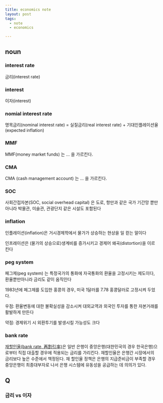 ```yaml
---
title: economics note
layout: post
tags:
  - note
  - economics

---
```


## noun

### interest rate

금리(interest rate) 

### interest

이자(interest)

### nomial interest rate

명목금리(nominal interest rate) = 실질금리(real interest rate) + 기대인플레이션율(expected inflation)

### MMF

MMF(money market funds) 는 ... 을 가르킨다.

### CMA

CMA (cash management account) 는 ... 을 가르킨다.

### SOC

사회간접자본(SOC, social overhead capital) 은 도로, 항만과 같은 국가 기간망 뿐만아니라 박물관, 미술관, 관광단지 같은 시설도 포함된다

### inflation

인플레이션(inflation)은 거시경제학에서 물가가 상승하는 현상을 일 컫는 말이다

인프레이션은 (물가의 상승으로)생계비를 증가시키고 경제어 왜곡(distortion)을 이르킨다

### peg system

페그제(peg system) 는 특정국가의 통화에 자국통화의 환율을 고정시키는 제도이다, 환율뿐만아니라 금리도 같이 움직인다

1983년에 페그제를 도입한 홍콩의 경우, 미국 1달러를 7.78 홍콩달러로 고정시켜 두었다.

우점: 환율변동에 대한 불확실성을 감소시켜 대외교역과 외국인 투자를 통한 자본거래를 활발하게 만든다

약점: 경제위기 시 외환투기를 발생시킬 가능성도 크다

### bank rate

[재할인율(bank rate, 再割引率)](https://ko.wikipedia.org/wiki/%EC%9E%AC%ED%95%A0%EC%9D%B8%EC%9C%A8)은 일반 은행이 중앙은행(대한민국의
경우 한국은행)으로부터 직접 대출할 경우에 적용되는 금리를 가리킨다. 재할인율은 은행간 시장에서의 금리보다 높은 수준에서 책정된다. 재
할인율 정책은 은행의 지급준비금이 부족할 경우 중앙은행이 최종대부자로 나서 은행 시스템에 유동성을 공급하는 데 의의가 있다.


## Q

### 금리 vs 이자
